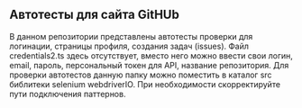 ## Автотесты для сайта GitHUb
В данном репозитории представлены автотесты проверки для логинации, страницы профиля, создания задач (issues). Файл credentials2.ts здесь отсутствует, вместо него можно ввести свои логин, email, пароль, персональный токен для API, название репозитория. 
Для проверки автотестов данную папку можно поместить в каталог src библитеки selenium webdriverIO. При необходимости скорректируйте пути подключения паттернов.
